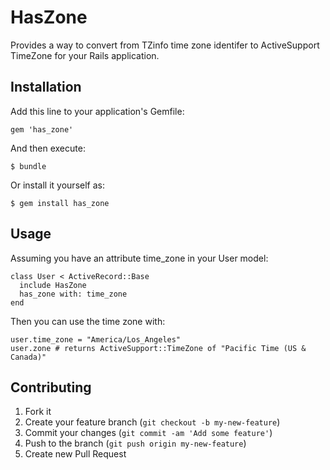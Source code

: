 # HasZone

Provides a way to convert from TZinfo time zone identifer to ActiveSupport TimeZone for your Rails application.

## Installation

Add this line to your application's Gemfile:

    gem 'has_zone'

And then execute:

    $ bundle

Or install it yourself as:

    $ gem install has_zone

## Usage

Assuming you have an attribute time_zone in your User model:

    class User < ActiveRecord::Base
      include HasZone
      has_zone with: time_zone
    end

Then you can use the time zone with:

    user.time_zone = "America/Los_Angeles"
    user.zone # returns ActiveSupport::TimeZone of "Pacific Time (US & Canada)"

## Contributing

1. Fork it
2. Create your feature branch (`git checkout -b my-new-feature`)
3. Commit your changes (`git commit -am 'Add some feature'`)
4. Push to the branch (`git push origin my-new-feature`)
5. Create new Pull Request
